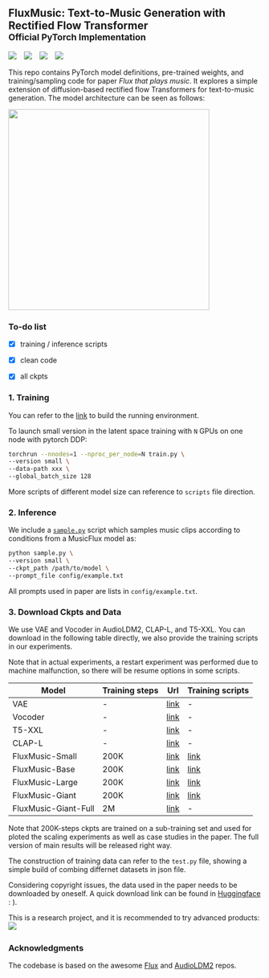 ## FluxMusic: Text-to-Music Generation with Rectified Flow Transformer <br><sub>Official PyTorch Implementation</sub>

<a href="https://arxiv.org/abs/2409.00587"><img src="https://img.shields.io/static/v1?label=Paper&message=FluxMusic&color=purple&logo=arxiv"></a> &ensp;
<a href="https://huggingface.co/feizhengcong/fluxmusic"><img src="https://img.shields.io/static/v1?label=Models&message=HuggingFace&color=yellow"></a> &ensp;
  <a href="https://github.com/feizc/FluxMusic"><img src="https://img.shields.io/static/v1?label=Webpage&message=Cases&color=green"></a> &ensp;
  <a href="https://github.com/curtified/FluxMusicGUI"><img src="https://img.shields.io/static/v1?label=GUI&message=FluxMusic&color=orange&logo=demo"></a> &ensp;
</div>


This repo contains PyTorch model definitions, pre-trained weights, and training/sampling code for paper *Flux that plays music*. 
It explores a simple extension of diffusion-based rectified flow Transformers for text-to-music generation. The model architecture can be seen as follows: 

<img src=visuals/framework.png width=400 />


### To-do list

- [x] training / inference scripts
- [x] clean code
- [x] all ckpts


### 1. Training 

You can refer to the [link](https://github.com/black-forest-labs/flux) to build the running environment.

To launch small version in the latent space training with `N` GPUs on one node with pytorch DDP:
```bash
torchrun --nnodes=1 --nproc_per_node=N train.py \
--version small \
--data-path xxx \
--global_batch_size 128
```

More scripts of different model size can reference to `scripts` file direction. 


### 2. Inference 

We include a [`sample.py`](sample.py) script which samples music clips according to conditions from a MusicFlux model as:  
```bash
python sample.py \
--version small \
--ckpt_path /path/to/model \
--prompt_file config/example.txt
```

All prompts used in paper are lists in `config/example.txt`.


### 3. Download Ckpts and Data 

We use VAE and Vocoder in AudioLDM2, CLAP-L, and T5-XXL. You can download in the following table directly, we also provide the training scripts in our experiments. 

Note that in actual experiments, a restart experiment was performed due to machine malfunction, so there will be resume options in some scripts.


|  Model |Training steps  |  Url | Training scripts |  
|-------|--------|------------------|---------| 
| VAE | -| [link](https://huggingface.co/cvssp/audioldm2/tree/main/vae) | - |
| Vocoder |-| [link](https://huggingface.co/cvssp/audioldm2/tree/main/vocoder) | - |
| T5-XXL | - | [link](https://huggingface.co/stabilityai/stable-diffusion-3-medium-diffusers/tree/main/text_encoder_3) | - |
| CLAP-L | -|  [link](https://huggingface.co/laion/larger_clap_music/tree/main) | - |
| FluxMusic-Small |   200K     | [link](https://huggingface.co/feizhengcong/FluxMusic/blob/main/musicflow_s.pt)  |  [link](https://github.com/feizc/FluxMusic/blob/main/scripts/train_s.sh) | 
| FluxMusic-Base   |   200K    | [link](https://huggingface.co/feizhengcong/FluxMusic/blob/main/musicflow_b.pt)  | [link](https://github.com/feizc/FluxMusic/blob/main/scripts/train_b.sh) |  
| FluxMusic-Large   |  200K    | [link](https://huggingface.co/feizhengcong/FluxMusic/blob/main/musicflow_l.pt)  | [link](https://github.com/feizc/FluxMusic/blob/main/scripts/train_l.sh)  | 
| FluxMusic-Giant    |  200K   | [link](https://huggingface.co/feizhengcong/FluxMusic/blob/main/musicflow_g.pt)   | [link](https://github.com/feizc/FluxMusic/blob/main/scripts/train_g.sh) | 
| FluxMusic-Giant-Full    |  2M   | [link](https://huggingface.co/feizhengcong/FluxMusic/blob/main/musicflow_g_full.pt)   | - | 


Note that 200K-steps ckpts are trained on a sub-training set and used for ploted the scaling experiments as well as case studies in the paper. 
The full version of main results will be released right way. 

The construction of training data can refer to the `test.py` file, showing a simple build of combing differnet datasets in json file. 

Considering copyright issues, the data used in the paper needs to be downloaded by oneself.
A quick download link can be found in [Huggingface](https://huggingface.co/datasets?search=music) : ). 

This is a research project, and it is recommended to try advanced products: 
<a href="https://www.melodio.ai/"><img src="https://img.shields.io/static/v1?label=Recommend&message=Application&color=orange&logo=demo"></a> &ensp; 


### Acknowledgments

The codebase is based on the awesome [Flux](https://github.com/black-forest-labs/flux) and [AudioLDM2](https://github.com/haoheliu/AudioLDM2) repos. 




